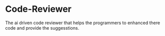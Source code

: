 # Code-Reviewer
The ai driven code reviewer that helps the programmers to enhanced there code and provide the suggesstions.
